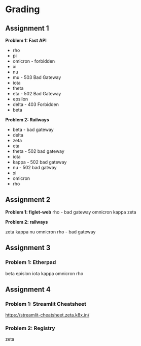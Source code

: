 # Grading

## Assignment 1

**Problem 1: Fast API**

- rho
- pi
- omicron - forbidden
- xi
- nu
- mu - 503 Bad Gateway
- iota
- theta
- eta - 502 Bad Gateway
- epsilon
- delta - 403 Forbidden
- beta

**Problem 2: Railways**

* beta - bad gateway
* delta
* zeta
* eta
* theta - 502 bad gateway
* iota
* kappa - 502 bad gateway
* nu - 502 bad gatway
* xi
* omicron
* rho

## Assignment 2

**Problem 1: figlet-web**
rho - bad gateway
omnicron
kappa
zeta

**Problem 2: railways**

zeta
kappa
nu
omnicron
rho - bad gateway

## Assignment 3

### Problem 1: Etherpad

beta
epislon
iota
kappa
omnicron
rho


## Assignment 4

### Problem 1: Streamlit Cheatsheet

https://streamlit-cheatsheet.zeta.k8x.in/

### Problem 2: Registry

zeta

